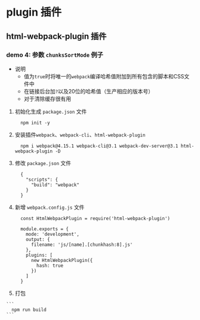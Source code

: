 # plugin 插件

## html-webpack-plugin 插件

### demo 4: 参数 `chunksSortMode` 例子

  * 说明
    - 值为`true`时将唯一的`webpack`编译哈希值附加到所有包含的脚本和CSS文件中
    - 在链接后台加`?`以及20位的哈希值（生产相应的版本号）
    - 对于清除缓存很有用

  1. 初始化生成 `package.json` 文件
      ```
        npm init -y
      ```

  2. 安装插件`webpack`、`webpack-cli`、`html-webpack-plugin`
      ```
        npm i webpack@4.15.1 webpack-cli@3.1 webpack-dev-server@3.1 html-webpack-plugin -D
      ```

  3. 修改 `package.json` 文件
      ```
        {
          "scripts": {
            "build": "webpack"
          }
        }
      ```

  4. 新增 `webpack.config.js` 文件
      ```
        const HtmlWebpackPlugin = require('html-webpack-plugin')

        module.exports = {
          mode: 'development',
          output: {
            filename: 'js/[name].[chunkhash:8].js'
          },
          plugins: [
            new HtmlWebpackPlugin({
              hash: true
            })
          ]
        }
      ```

  5. 打包

    ```
      npm run build
    ```
